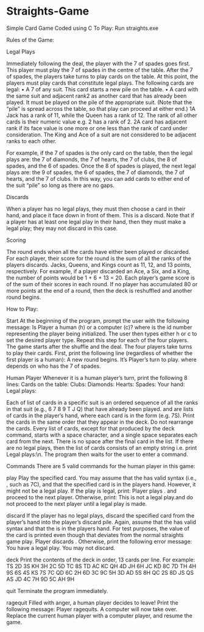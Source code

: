 # Straights-Game
Simple Card Game Coded using C
To Play: Run straights.exe


Rules of the Game:
>
Legal Plays
>
Immediately following the deal, the player with the 7 of spades goes first. This player must play the 7 of spades in the centre
of the table. After the 7 of spades, the players take turns to play cards on the table. At this point, the players must play cards
that constitute legal plays. The following cards are legal:
• A 7 of any suit. This card starts a new pile on the table.
• A card with the same suit and adjacent rank2
as another card that has already been played. It must be played on the pile
of the appropriate suit. (Note that the “pile” is spread across the table, so that play can proceed at either end.)
1A Jack has a rank of 11, while the Queen has a rank of 12. The rank of all other cards is their numeric value e.g. 2 has a rank of 2.
2A card has adjacent rank if its face value is one more or one less than the rank of card under consideration. The King and Ace of a suit are not considered
to be adjacent ranks to each other.

For example, if the 7 of spades is the only card on the table, then the legal plays are: the 7 of diamonds, the 7 of hearts,
the 7 of clubs, the 8 of spades, and the 6 of spades. Once the 8 of spades is played, the next legal plays are: the 9 of spades,
the 6 of spades, the 7 of diamonds, the 7 of hearts, and the 7 of clubs. In this way, you can add cards to either end of the suit
“pile” so long as there are no gaps.
>
Discards
>
When a player has no legal plays, they must then choose a card in their hand, and place it face down in front of them. This is a
discard. Note that if a player has at least one legal play in their hand, then they must make a legal play; they may not discard
in this case.
>
Scoring
>
The round ends when all the cards have either been played or discarded. For each player, their score for the round is the sum
of all the ranks of the players discards. Jacks, Queens, and Kings count as 11, 12, and 13 points, respectively. For example, if
a player discarded an Ace, a Six, and a King, the number of points would be 1 + 6 + 13 = 20.
Each player’s game score is of the sum of their scores in each round. If no player has accumulated 80 or more points at
the end of a round, then the deck is reshuffled and another round begins.

How to Play:
>
Start
At the beginning of the program, prompt the user with the following message:
Is Player<x> a human (h) or a computer (c)?
where <x> is the id number representing the player being initialized. The user then types either h or c to set the desired
player type. Repeat this step for each of the four players.
The game starts after the shuffle and the deal. The four players take turns to play their cards. First, print the following line
(regardless of whether the first player is a human):
A new round begins. It’s Player<x>’s turn to play.
where <x> depends on who has the 7 of spades.

Human Player
Whenever it is a human player’s turn, print the following 8 lines:
Cards on the table:
Clubs:<list of clubs>
Diamonds:<list of diamonds>
Hearts:<list of hearts>
Spades:<list of spades>
Your hand:<cards in your hand>
Legal plays:<legal plays in your hand>
>
Each of list of cards in a specific suit is an ordered sequence of all the ranks in that suit (e.g., 6 7 8 9 T J Q) that have
already been played.
<cards in your hand> and <legal plays in your hand> are lists of cards in the player’s hand, where
each card is in the form <rank><suit> (e.g. 7S). Print the cards in the same order that they appear in the deck. Do not
rearrange the cards. Every list of cards, except for that produced by the deck command, starts with a space character, and a
single space separates each card from the next. There is no space after the final card in the list. If there are no legal plays, then
the list of cards consists of an empty string i.e. print Legal plays:\n.
The program then waits for the user to enter a command.

Commands
There are 5 valid commands for the human player in this game:

play <card> 
Play the specified card. You may assume that the <card> has valid syntax (i.e., <rank><suit>, such as 7C), and that
the specified card is in the players hand. However, it might not be a legal play.
If the play is legal, print:
Player<x> plays <card>.
and proceed to the next player. Otherwise, print:
This is not a legal play.and do not proceed to the next player until a legal play is made.
  
discard <card> 
If the player has no legal plays, discard the specified card from the player’s hand into the player’s discard pile. Again, assume that
the <card> has valid syntax and that the <card> is in the players hand. For test purposes, the value of the card is printed even
though that deviates from the normal straights game play.
Player <x> discards <card>.
Otherwise, print the following error message:
You have a legal play. You may not discard.
>
  
deck 
Print the contents of the deck in order, 13 cards per line. For example:
TS 2D 3S KH 3H 2C 5D TC 8S TD AC KC QH
4D JH 6H JC KD 8C 7D TH 4H 9S 6S 4S KS
7S 7C QD 6C 2H 6D 3C 9C 5H 3D AD 5S 8H
QC 2S 8D JS QS AS JD 4C 7H 9D 5C AH 9H
>

quit 
Terminate the program immediately.
  
ragequit 
Filled with anger, a human player decides to leave! Print the following message:
Player <x> ragequits. A computer will now take over.
Replace the current human player with a computer player, and resume the game.
